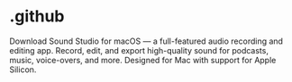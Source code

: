 # .github
Download Sound Studio for macOS — a full-featured audio recording and editing app. Record, edit, and export high-quality sound for podcasts, music, voice-overs, and more. Designed for Mac with support for Apple Silicon.
